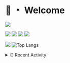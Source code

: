 # 👋 ・ Welcome
![](https://komarev.com/ghpvc/?username=Lorenzo0111)

![](https://img.shields.io/badge/Java-ED8B00?style=for-the-badge&logo=java&logoColor=white)
![](https://img.shields.io/badge/JavaScript-323330?style=for-the-badge&logo=javascript&logoColor=F7DF1E)
![](https://img.shields.io/badge/Node.js-339933?style=for-the-badge&logo=nodedotjs&logoColor=white)
![](https://img.shields.io/badge/React-20232A?style=for-the-badge&logo=react&logoColor=61DAFB)

[![](https://github-readme-stats.vercel.app/api?username=Lorenzo0111&show_icons=true&count_private=true)](https://github.com/Lorenzo0111)
![Top Langs](https://github-readme-stats.vercel.app/api/top-langs/?username=Lorenzo0111&layout=compact)

<details>
<summary>⏰ Recent Activity</summary>

<!--RECENT_ACTIVITY:start-->
1. ![release] Released [v2.1.9](https://github.com/ZombieStriker/QualityArmory-Resourcepack/releases/tag/v2.1.9) in [ZombieStriker/QualityArmory-Resourcepack](https://github.com/ZombieStriker/QualityArmory-Resourcepack)
2. ![issueClosed] **Issue closed:** [ZombieStriker/QualityArmory-Resourcepack#1](https://github.com/ZombieStriker/QualityArmory-Resourcepack/issues/1)
3. ![comment] **Commented:** [ZombieStriker/QualityArmory#157](https://github.com/ZombieStriker/QualityArmory/issues/157#issuecomment-927356176)
4. ![release] Released [v2.1](https://github.com/Lorenzo0111/BileTools/releases/tag/2.1) in [Lorenzo0111/BileTools](https://github.com/Lorenzo0111/BileTools)
5. ![prMerged] **Pull request merged:** [harry0198/InfoHeads#38](https://github.com/harry0198/InfoHeads/pull/38)
6. ![comment] **Commented:** [ZombieStriker/QualityArmory#157](https://github.com/ZombieStriker/QualityArmory/issues/157#issuecomment-927254972)
7. ![issueClosed] **Issue closed:** [ZombieStriker/QualityArmory#158](https://github.com/ZombieStriker/QualityArmory/issues/158)
8. ![issueClosed] **Issue closed:** [ZombieStriker/QualityArmory#159](https://github.com/ZombieStriker/QualityArmory/issues/159)
9. ![issueClosed] **Issue closed:** [ZombieStriker/QualityArmory#158](https://github.com/ZombieStriker/QualityArmory/issues/158)
10. ![comment] **Commented:** [ZombieStriker/QualityArmory#158](https://github.com/ZombieStriker/QualityArmory/issues/158#issuecomment-927240179)
<!--RECENT_ACTIVITY:end-->


<!--RECENT_ACTIVITY:last_update-->
Last Updated: Tuesday, September 28th, 2021, 12:37:52 AM
<!--RECENT_ACTIVITY:last_update_end-->
</details>

[issueOpened]: https://cdn.jsdelivr.net/gh/Readme-Workflows/Readme-Icons@main/icons/octicons/IssueOpenedOld.svg
[issueClosed]: https://cdn.jsdelivr.net/gh/Readme-Workflows/Readme-Icons@main/icons/octicons/IssueClosedOld.svg

[prOpened]: https://cdn.jsdelivr.net/gh/Readme-Workflows/Readme-Icons@main/icons/octicons/PullRequestOpened.svg
[prClosed]: https://cdn.jsdelivr.net/gh/Readme-Workflows/Readme-Icons@main/icons/octicons/PullRequestClosed.svg
[prMerged]: https://cdn.jsdelivr.net/gh/Readme-Workflows/Readme-Icons@main/icons/octicons/PullRequestMerged.svg

[comment]: https://cdn.jsdelivr.net/gh/Readme-Workflows/Readme-Icons@main/icons/octicons/Comment.svg

[changesRequested]: https://cdn.jsdelivr.net/gh/Readme-Workflows/Readme-Icons@main/icons/octicons/RequestedChanges.svg
[approved]: https://cdn.jsdelivr.net/gh/Readme-Workflows/Readme-Icons@main/icons/octicons/ApprovedChanges.svg

[repoCreated]: https://cdn.jsdelivr.net/gh/Readme-Workflows/Readme-Icons@main/icons/octicons/Repository.svg
[release]: https://cdn.jsdelivr.net/gh/Readme-Workflows/Readme-Icons@main/icons/octicons/Release.svg
[star]: https://cdn.jsdelivr.net/gh/Readme-Workflows/Readme-Icons@main/icons/octicons/StarredRepository.svg
[wiki]: https://cdn.jsdelivr.net/gh/Readme-Workflows/Readme-Icons@main/icons/octicons/Wiki.svg
[fork]: https://cdn.jsdelivr.net/gh/Readme-Workflows/Readme-Icons@main/icons/octicons/ForkedRepository.svg
[people]: https://cdn.jsdelivr.net/gh/Readme-Workflows/Readme-Icons@main/icons/octicons/People.svg
